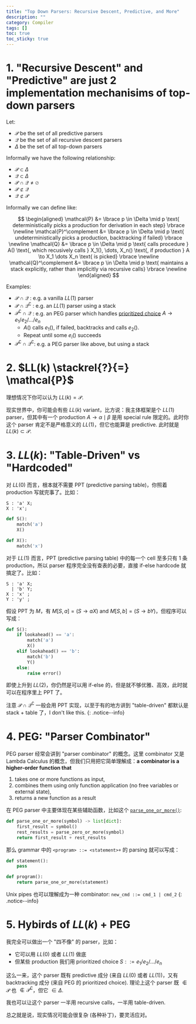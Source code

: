 ```yaml
---
title: "Top Down Parsers: Recursive Descent, Predictive, and More"
description: ""
category: Compiler
tags: []
toc: true
toc_sticky: true
---
```


# 1. "Recursive Descent" and "Predictive" are just 2 implementation mechanisims of top-down parsers

Let:

- $\mathcal{P}$ be the set of all predictive parsers
- $\mathcal{Q}$ be the set of all recursive descent parsers
- $\Delta$ be the set of all top-down parsers

Informally we have the following relationship:

- $\mathcal{P} \subset \Delta$
- $\mathcal{Q} \subset \Delta$
- $\mathcal{P} \cap \mathcal{Q} \neq \varnothing$
- $\mathcal{P} \not \subset \mathcal{Q}$
- $\mathcal{Q} \not \subset \mathcal{P}$

Informally we can define like:

$$
\begin{aligned}
\mathcal{P} &= \lbrace p \in \Delta \mid p \text{ deterministically picks a production for derivation in each step} \rbrace \newline
\mathcal{P}^\complement &= \lbrace p \in \Delta \mid p \text{ undeterministically picks a production, backtracking if failed} \rbrace \newline
\mathcal{Q} &= \lbrace p \in \Delta \mid p \text{ calls procedure } A() \text{, which recusively calls } X_1(), \dots, X_n() \text{, if production } A \to X_1 \dots X_n \text{ is picked} \rbrace \newline
\mathcal{Q}^\complement &= \lbrace p \in \Delta \mid p \text{ maintains a stack explicitly, rather than implicitly via recursive calls} \rbrace \newline
\end{aligned}
$$

Examples:

- $\mathcal{P} \cap \mathcal{Q}$ : e.g. a vanilla $LL(1)$ parser
- $\mathcal{P} \cap \mathcal{Q}^\complement$ : e.g. an $LL(1)$ parser using a stack
- $\mathcal{P}^\complement \cap \mathcal{Q}$ : e.g. an PEG parser which handles [prioritized choice](/compiler/2025/03/14/peg-parsing-expression-grammars#341-e_1--e_2-%E4%B8%8E-backtracking) $A \to e_1 / e_2 / \dots / e_n$
    - $A()$ calls $e_1()$, if failed, backtracks and calls $e_2()$.
    - Repeat until some $e_i()$ succeeds
- $\mathcal{P}^\complement \cap \mathcal{Q}^\complement$: e.g. a PEG parser like above, but using a stack

# 2. $LL(k) \stackrel{?}{=} \mathcal{P}$

理想情况下你可以认为 $LL(k) = \mathcal{P}$.

现实世界中，你可能会有些 $LL(k)$ variant，比方说：我主体框架是个 $LL(1)$ parser，但其中有一个 production $A \to \alpha \mid \beta$ 是用 special rule 限定的。此时你这个 parser 肯定不是严格意义的 $LL(1)$，但它也能算是 predictive. 此时就是 $LL(k) \subset \mathcal{P}$.

# 3. $LL(k)$: "Table-Driven" vs "Hardcoded"

对 $LL(0)$ 而言，根本就不需要 PPT (predictive parsing table)，你照着 production 写就完事了。比如：

```g4
S : 'a' X;
X : 'x';
```

```python
def S():
    match('a')
    X()

def X():
    match('x')
```

对于 $LL(1)$ 而言，PPT (predictive parsing table) 中的每一个 cell 至多只有 1 条 production，所以 parser 程序完全没有查表的必要，直接 if-else hardcode 就搞定了。比如：

```g4
S : 'a' X;
  | 'b' Y;
X : 'x' ;
Y : 'y' ;
```

假设 PPT 为 $M$，有 $M[S, a] = (S \to aX)$ and $M[S, b] = (S \to bY)$，但程序可以写成：

```python
def S():
    if lookahead() == 'a':
        match('a')
        X()
    elif lookahead() == 'b':
        match('b')
        Y()
    else:
        raise error()
```

即使上升到 $LL(2)$，你仍然是可以用 if-else 的，但是就不够优雅、高效，此时就可以在程序里上 PPT 了。

注意 $\mathcal{P} \cap \mathcal{Q}^\complement$ 一般会用 PPT 实现，以至于有的地方讲到 "table-driven" 都默认是 stack + table 了，I don't like this.
{: .notice--info}

# 4. PEG: "Parser Combinator"

PEG parser 经常会讲到 "parser combinator" 的概念。这里 combinator 又是 Lambda Calculus 的概念，但我们只用把它简单理解成：**a combinator is a higher-order function that**

1. takes one or more functions as input,
2. combines them using only function application (no free variables or external state),
3. returns a new function as a result

在 PEG parser 中主要体现在某些辅助函数，比如这个 [`parse_one_or_more()`](https://github.com/erikyao/toy_peg_parser/blob/main/src/peg_parser.py#L99C9-L99C26):

```python
def parse_one_or_more(symbol) -> list[dict]:
    first_result = symbol()
    rest_results = parse_zero_or_more(symbol)
    return first_result + rest_results
```

那么 grammar 中的 `<program> ::= <statement>+` 的 parsing 就可以写成：

```python
def statement():
    pass

def program():
    return parse_one_or_more(statement)
```

Unix pipes 也可以理解成为一种 combinator: `new_cmd ::= cmd_1 | cmd_2`
{: .notice--info}

# 5. Hybirds of $LL(k)$ + PEG

我完全可以做出一个 "四不像" 的 parser，比如：

- 它可以用 $LL(0)$ 或者 $LL(1)$ 做底
- 但某些 production 我们用 prioritized choice $S ::= e_1 / e_2 / \dots / e_n$

这么一来，这个 parser 既有 predictive 成分 (来自 $LL(0)$ 或者 $LL(1)$)，又有 backtracking 成分 (来自 PEG 的 prioritized choice). 理论上这个 parser 既 $\not \in \mathcal{P}$ 也 $\not \in \mathcal{P}^\complement$，但它 $\in \Delta$.

我也可以让这个 parser 一半用 recursive calls，一半用 table-driven. 

总之就是说，现实情况可能会很复杂 (各种补丁)，要灵活应对。